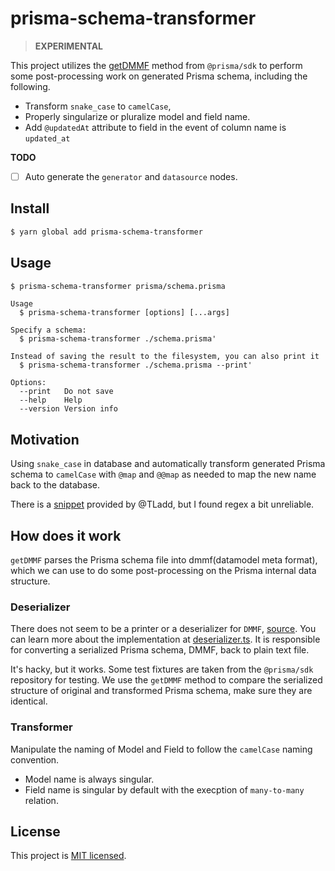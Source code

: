 # prisma-schema-transformer

> **EXPERIMENTAL**

This project utilizes the [getDMMF](https://github.com/prisma/prisma/blob/023249752380976d797518e1350199895246d099/src/packages/sdk/src/engineCommands.ts#L45) method from `@prisma/sdk` to perform some post-processing work on generated Prisma schema, including the following.

- Transform `snake_case` to `camelCase`, 
- Properly singularize or pluralize model and field name.
- Add `@updatedAt` attribute to field in the event of column name is `updated_at`

__TODO__

- [ ] Auto generate the `generator` and `datasource` nodes.

## Install

```bash
$ yarn global add prisma-schema-transformer
```

## Usage

```bash
$ prisma-schema-transformer prisma/schema.prisma
```

```
Usage
  $ prisma-schema-transformer [options] [...args]

Specify a schema:
  $ prisma-schema-transformer ./schema.prisma'

Instead of saving the result to the filesystem, you can also print it
  $ prisma-schema-transformer ./schema.prisma --print'

Options:
  --print   Do not save
  --help    Help
  --version Version info
```

## Motivation

Using `snake_case` in database and automatically transform generated Prisma schema to `camelCase` with `@map` and `@@map` as needed to map the new name back to the database.

There is a [snippet](https://github.com/prisma/prisma/issues/1934#issuecomment-618063631) provided by @TLadd, but I found regex a bit unreliable.

## How does it work

`getDMMF` parses the Prisma schema file into dmmf(datamodel meta format), which we can use to do some post-processing on the Prisma internal data structure.

### Deserializer

There does not seem to be a printer or a deserializer for `DMMF`, [source](https://github.com/prisma/prisma/issues/515#issuecomment-619999178). You can learn more about the implementation at [deserializer.ts](./src/deserializer.ts). It is responsible for converting a serialized Prisma schema, DMMF, back to plain text file.

It's hacky, but it works. Some test fixtures are taken from the `@prisma/sdk` repository for testing. We use the `getDMMF` method to compare the serialized structure of original and transformed Prisma schema, make sure they are identical.

### Transformer

Manipulate the naming of Model and Field to follow the `camelCase` naming convention.

- Model name is always singular.
- Field name is singular by default with the execption of `many-to-many` relation.

## License

This project is [MIT licensed](./LICENSE).

